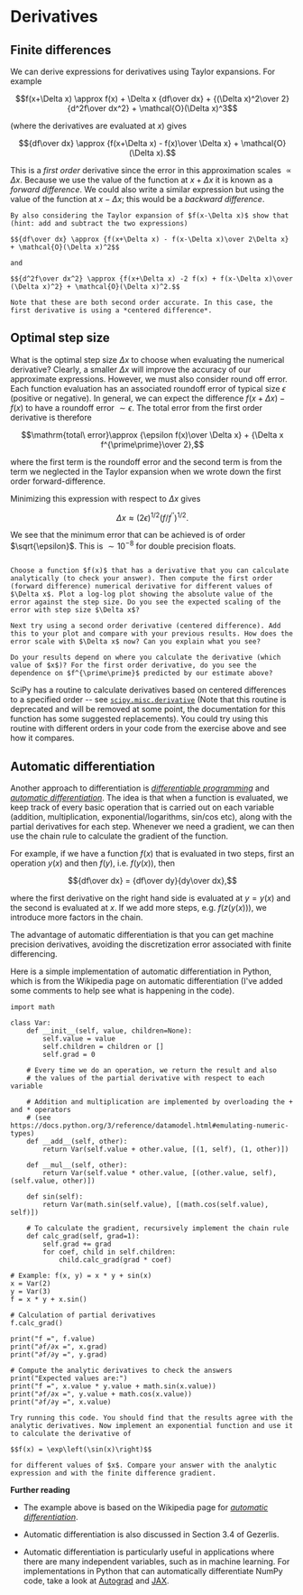 # Derivatives

## Finite differences

We can derive expressions for derivatives using Taylor expansions. For example

$$f(x+\Delta x) \approx f(x) + \Delta x {df\over dx} + {(\Delta x)^2\over 2} {d^2f\over dx^2} + \mathcal{O}(\Delta x)^3$$

(where the derivatives are evaluated at $x$) gives

$${df\over dx} \approx {f(x+\Delta x) - f(x)\over \Delta x} + \mathcal{O}(\Delta x).$$

This is a *first order* derivative since the error in this approximation scales $\propto \Delta x$.  Because we use the value of the function at $x+\Delta x$ it is known as a *forward difference*. We could also write a similar expression but using the value of the function at $x-\Delta x$; this would be a *backward difference*.

```{admonition} Exercise: second order finite differences
By also considering the Taylor expansion of $f(x-\Delta x)$ show that (hint: add and subtract the two expressions)

$${df\over dx} \approx {f(x+\Delta x) - f(x-\Delta x)\over 2\Delta x} + \mathcal{O}(\Delta x)^2$$

and

$${d^2f\over dx^2} \approx {f(x+\Delta x) -2 f(x) + f(x-\Delta x)\over (\Delta x)^2} + \mathcal{O}(\Delta x)^2.$$

Note that these are both second order accurate. In this case, the first derivative is using a *centered difference*.
```

## Optimal step size

What is the optimal step size $\Delta x$ to choose when evaluating the numerical derivative? Clearly, a smaller $\Delta x$ will improve the accuracy of our approximate expressions. However, we must also consider round off error. Each function evaluation has an associated roundoff error of typical size $\epsilon$ (positive or negative). In general, we can expect the difference $f(x+\Delta x) - f(x)$ to have a roundoff error $\sim \epsilon$. The total error from the first order derivative is therefore 

$$\mathrm{total\ error}\approx {\epsilon f(x)\over \Delta x} + {\Delta x f^{\prime\prime}\over 2},$$

where the first term is the roundoff error and the second term is from the term we neglected in the Taylor expansion when we wrote down the first order forward-difference.

Minimizing this expression with respect to $\Delta x$ gives

$$\Delta x\approx (2\epsilon)^{1/2} (f/f^{\prime\prime})^{1/2}.$$

We see that the minimum error that can be achieved is of order $\sqrt{\epsilon}$. This is $\sim 10^{-8}$ for double precision floats.

```{admonition} Exercise: error and optimal step size in finite differences

Choose a function $f(x)$ that has a derivative that you can calculate analytically (to check your answer). Then compute the first order (forward difference) numerical derivative for different values of $\Delta x$. Plot a log-log plot showing the absolute value of the error against the step size. Do you see the expected scaling of the error with step size $\Delta x$? 

Next try using a second order derivative (centered difference). Add this to your plot and compare with your previous results. How does the error scale with $\Delta x$ now? Can you explain what you see?

Do your results depend on where you calculate the derivative (which value of $x$)? For the first order derivative, do you see the dependence on $f^{\prime\prime}$ predicted by our estimate above?
```

SciPy has a routine to calculate derivatives based on centered differences to a specified order -- see [`scipy.misc.derivative`](https://docs.scipy.org/doc/scipy/reference/generated/scipy.misc.derivative.html) (Note that this routine is deprecated and will be removed at some point, the documentation for this function has some suggested replacements). You could try using this routine with different orders in your code from the exercise above and see how it compares. 



## Automatic differentiation

Another approach to differentiation is [*differentiable programming*](https://en.wikipedia.org/wiki/Differentiable_programming) and [*automatic differentiation*](https://en.wikipedia.org/wiki/Automatic_differentiation). 
The idea is that when a function is evaluated, we keep track of every basic operation that is carried out on each variable (addition, multiplication, exponential/logarithms, sin/cos etc), along with the partial derivatives for each step. Whenever we need a gradient, we can then use the chain rule to calculate the gradient of the function. 

For example, if we have a function $f(x)$ that is evaluated in two steps, first an operation $y(x)$ and then $f(y)$, i.e. $f(y(x))$, then

$${df\over dx} = {df\over dy}{dy\over dx},$$

where the first derivative on the right hand side is evaluated at $y=y(x)$ and the second is evaluated at $x$. If we add more steps, e.g. $f(z(y(x)))$, we introduce more factors in the chain.

The advantage of automatic differentiation is that you can get machine precision derivatives, avoiding the discretization error associated with finite differencing. 

Here is a simple implementation of automatic differentiation in Python, which is from the Wikipedia page on automatic differentiation (I've added some comments to help see what is happening in the code).

```
import math

class Var:
    def __init__(self, value, children=None):
        self.value = value
        self.children = children or []
        self.grad = 0

    # Every time we do an operation, we return the result and also 
    # the values of the partial derivative with respect to each variable
    
    # Addition and multiplication are implemented by overloading the + and * operators
    # (see https://docs.python.org/3/reference/datamodel.html#emulating-numeric-types)
    def __add__(self, other):
        return Var(self.value + other.value, [(1, self), (1, other)])

    def __mul__(self, other):
        return Var(self.value * other.value, [(other.value, self), (self.value, other)])

    def sin(self):
        return Var(math.sin(self.value), [(math.cos(self.value), self)])

    # To calculate the gradient, recursively implement the chain rule
    def calc_grad(self, grad=1):
        self.grad += grad
        for coef, child in self.children:
            child.calc_grad(grad * coef)

# Example: f(x, y) = x * y + sin(x)
x = Var(2)
y = Var(3)
f = x * y + x.sin()

# Calculation of partial derivatives
f.calc_grad()

print("f =", f.value)
print("∂f/∂x =", x.grad)
print("∂f/∂y =", y.grad)

# Compute the analytic derivatives to check the answers
print("Expected values are:")
print("f =", x.value * y.value + math.sin(x.value))
print("∂f/∂x =", y.value + math.cos(x.value))
print("∂f/∂y =", x.value)
```

```{admonition} Exercise: automatic derivatives
Try running this code. You should find that the results agree with the analytic derivatives. Now implement an exponential function and use it to calculate the derivative of 

$$f(x) = \exp\left(\sin(x)\right)$$

for different values of $x$. Compare your answer with the analytic expression and with the finite difference gradient.
```

**Further reading**

- The example above is based on the Wikipedia page for [*automatic differentiation*](https://en.wikipedia.org/wiki/Automatic_differentiation). 

- Automatic differentiation is also discussed in Section 3.4 of Gezerlis.

- Automatic differentiation is particularly useful in applications where there are many independent variables, such as in machine learning. For implementations in Python that can automatically differentiate NumPy code, take a look at [Autograd](https://github.com/HIPS/autograd) and [JAX](https://github.com/google/jax).

